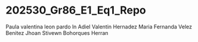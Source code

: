# 202530_Gr86_E1_Eq1_Repo
Paula valentina leon pardo ln
Adiel Valentin Hernadez 
Maria Fernanda Velez Benitez
Jhoan Stivewn Bohorques Herran
